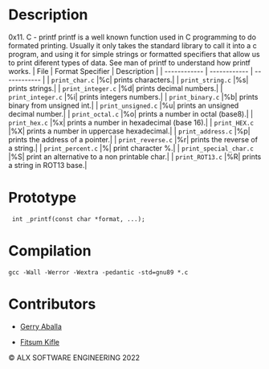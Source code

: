# Description
 
 0x11. C - printf
 printf is a well known function used in C programming to do formated printing. Usually it only takes the standard library to call it into a c program, and using it for simple strings or formatted specifiers that allow us to print diferent types of data. See man of printf to understand how printf works.
 | File  | Format Specifier | Description   |
| ------------ | ------------ | ------------ |
| `print_char.c` |%c| prints characters.|
| `print_string.c` |%s| prints strings.|
| `print_integer.c` |%d| prints decimal numbers.|
| `print_integer.c` |%i| prints integers numbers.|
| `print_binary.c` |%b| prints binary from unsigned int.|
| `print_unsigned.c` |%u| prints an unsigned decimal number.|
| `print_octal.c` |%o| prints a number in octal (base8).|
| `print_hex.c` |%x| prints a number in hexadecimal (base 16).|
| `print_HEX.c` |%X| prints a number in uppercase hexadecimal.|
| `print_address.c` |%p| prints the address of a pointer.|
| `print_reverse.c` |%r| prints the reverse of a string.|
| `print_percent.c` |%| print character %.|
| `print_special_char.c` |%S| print an alternative to a non printable char.|
| `print_ROT13.c` |%R| prints a string in ROT13 base.|
 
 # Prototype
 
` int _printf(const char *format, ...);`

# Compilation

    gcc -Wall -Werror -Wextra -pedantic -std=gnu89 *.c

# Contributors
* [Gerry Aballa](https://github.com/Gerry-Aballa)

* [Fitsum Kifle](https://github.com/fishyeko)

© ALX SOFTWARE ENGINEERING 2022
